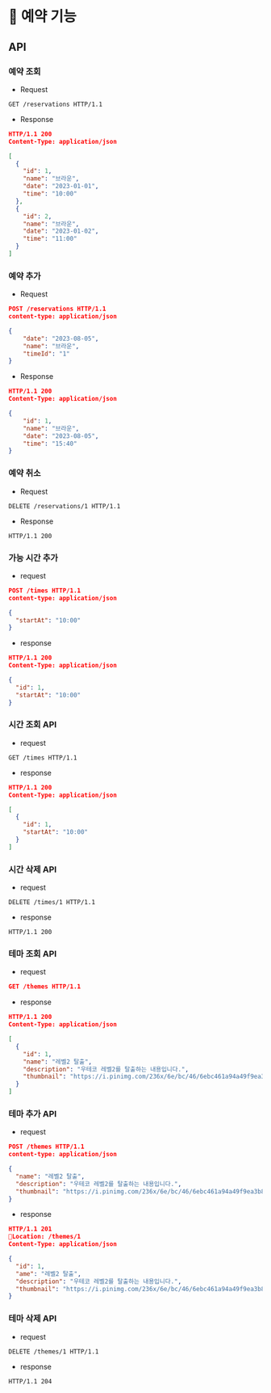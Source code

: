 # 🚀 예약 기능

## API

### 예약 조회
- Request
```
GET /reservations HTTP/1.1
```
- Response

```json
HTTP/1.1 200
Content-Type: application/json

[
  {
    "id": 1,
    "name": "브라운",
    "date": "2023-01-01",
    "time": "10:00"
  },
  {
    "id": 2,
    "name": "브라운",
    "date": "2023-01-02",
    "time": "11:00"
  }
]
```

### 예약 추가
- Request
```json
POST /reservations HTTP/1.1
content-type: application/json

{
    "date": "2023-08-05",
    "name": "브라운",
    "timeId": "1"
}
```

- Response
```json
HTTP/1.1 200
Content-Type: application/json

{
    "id": 1,
    "name": "브라운",
    "date": "2023-08-05",
    "time": "15:40"
}
```

### 예약 취소
- Request
```
DELETE /reservations/1 HTTP/1.1
```
- Response
```
HTTP/1.1 200
```

### 가능 시간 추가
- request
```json
POST /times HTTP/1.1
content-type: application/json

{
  "startAt": "10:00"
}
```
- response
```json
HTTP/1.1 200
Content-Type: application/json

{
  "id": 1,
  "startAt": "10:00"
}
```
### 시간 조회 API
- request
```
GET /times HTTP/1.1
```
- response
```json
HTTP/1.1 200
Content-Type: application/json

[
  {
    "id": 1,
    "startAt": "10:00"
  }
]
```
### 시간 삭제 API
- request
```
DELETE /times/1 HTTP/1.1
```
- response
```
HTTP/1.1 200
```

### 테마 조회 API
- request
```json
GET /themes HTTP/1.1
```

- response
```json
HTTP/1.1 200
Content-Type: application/json

[
  {
    "id": 1,
    "name": "레벨2 탈출",
    "description": "우테코 레벨2를 탈출하는 내용입니다.",
    "thumbnail": "https://i.pinimg.com/236x/6e/bc/46/6ebc461a94a49f9ea3b8bbe2204145d4.jpg"
  }
]
```

### 테마 추가 API
- request
```json
POST /themes HTTP/1.1
content-type: application/json

{
  "name": "레벨2 탈출",
  "description": "우테코 레벨2를 탈출하는 내용입니다.",
  "thumbnail": "https://i.pinimg.com/236x/6e/bc/46/6ebc461a94a49f9ea3b8bbe2204145d4.jpg"
}
```
- response
```json
HTTP/1.1 201
Location: /themes/1
Content-Type: application/json

{
  "id": 1,
  "ame": "레벨2 탈출",
  "description": "우테코 레벨2를 탈출하는 내용입니다.",
  "thumbnail": "https://i.pinimg.com/236x/6e/bc/46/6ebc461a94a49f9ea3b8bbe2204145d4.jpg"
}
```

### 테마 삭제 API
- request
```
DELETE /themes/1 HTTP/1.1
```
- response
```
HTTP/1.1 204
```
